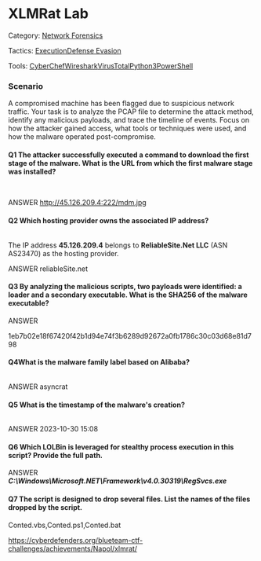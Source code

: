# XLMRat Lab

Category: [Network Forensics](https://cyberdefenders.org/blueteam-ctf-challenges/?categories=network-forensics)

Tactics: [Execution](https://cyberdefenders.org/blueteam-ctf-challenges/?tactics=execution)[Defense Evasion](https://cyberdefenders.org/blueteam-ctf-challenges/?tactics=defense-evasion)

Tools: [CyberChef](https://cyberdefenders.org/blueteam-ctf-challenges/?tools=cyberchef)[Wireshark](https://cyberdefenders.org/blueteam-ctf-challenges/?tools=wireshark)[VirusTotal](https://cyberdefenders.org/blueteam-ctf-challenges/?tools=virustotal)[Python3](https://cyberdefenders.org/blueteam-ctf-challenges/?tools=python3)[PowerShell](https://cyberdefenders.org/blueteam-ctf-challenges/?tools=powershell)

### **Scenario**

A compromised machine has been flagged due to suspicious network traffic. Your task is to analyze the PCAP file to determine the attack method, identify any malicious payloads, and trace the timeline of events. Focus on how the attacker gained access, what tools or techniques were used, and how the malware operated post-compromise.

#### Q1 The attacker successfully executed a command to download the first stage of the malware. What is the URL from which the first malware stage was installed?

<div><figure><img src="https://97192284-files.gitbook.io/~/files/v0/b/gitbook-x-prod.appspot.com/o/spaces%2FgJzvqFCnTpw25MQy2FcH%2Fuploads%2FQVi1gxhZNtearawpmlTr%2FScreenshot%202025-10-02%20at%208.48.53%E2%80%AFPM.png?alt=media&#x26;token=fd4a22ac-1b88-4324-9738-768e80910fb9" alt=""><figcaption></figcaption></figure> <figure><img src="https://97192284-files.gitbook.io/~/files/v0/b/gitbook-x-prod.appspot.com/o/spaces%2FgJzvqFCnTpw25MQy2FcH%2Fuploads%2FSG1PNWQoBQqQULs5IfNN%2FScreenshot%202025-10-02%20at%208.49.00%E2%80%AFPM.png?alt=media&#x26;token=6536ed95-a9cd-4517-a666-544fd7ed2c94" alt=""><figcaption></figcaption></figure></div>

ANSWER <http://45.126.209.4:222/mdm.jpg>

#### Q2 Which hosting provider owns the associated IP address?

<figure><img src="https://97192284-files.gitbook.io/~/files/v0/b/gitbook-x-prod.appspot.com/o/spaces%2FgJzvqFCnTpw25MQy2FcH%2Fuploads%2FC8kd7qQeuREEnrzumAhu%2FScreenshot%202025-10-02%20at%208.52.59%E2%80%AFPM.png?alt=media&#x26;token=aa181048-53db-4fbc-9131-58c5b5a81c77" alt=""><figcaption></figcaption></figure>

The IP address **45.126.209.4** belongs to **ReliableSite.Net LLC** (ASN AS23470) as the hosting provider.

ANSWER reliableSite.net

#### Q3 By analyzing the malicious scripts, two payloads were identified: a loader and a secondary executable. What is the SHA256 of the malware executable?

ANSWER&#x20;

1eb7b02e18f67420f42b1d94e74f3b6289d92672a0fb1786c30c03d68e81d798

#### Q4What is the malware family label based on Alibaba?

<figure><img src="https://97192284-files.gitbook.io/~/files/v0/b/gitbook-x-prod.appspot.com/o/spaces%2FgJzvqFCnTpw25MQy2FcH%2Fuploads%2FR9bnNEPskC8qhqvvbR7c%2FScreenshot%202025-10-02%20at%209.05.31%E2%80%AFPM.png?alt=media&#x26;token=64d92474-c340-4fc3-a3ea-e6667e3d112b" alt=""><figcaption></figcaption></figure>

ANSWER asyncrat

#### Q5 What is the timestamp of the malware's creation?

<figure><img src="https://97192284-files.gitbook.io/~/files/v0/b/gitbook-x-prod.appspot.com/o/spaces%2FgJzvqFCnTpw25MQy2FcH%2Fuploads%2FvZFkLDdOmFa5hHtCICKd%2FScreenshot%202025-10-02%20at%209.11.58%E2%80%AFPM.png?alt=media&#x26;token=8832eceb-105b-4536-ab33-bb8f4ac8f52b" alt=""><figcaption></figcaption></figure>

ANSWER 2023-10-30 15:08

#### Q6 Which LOLBin is leveraged for stealthy process execution in this script? Provide the full path.

ANSWER ***C:\Windows\Microsoft.NET\Framework\v4.0.30319\RegSvcs.exe***

#### Q7 The script is designed to drop several files. List the names of the files dropped by the script.

Conted.vbs,Conted.ps1,Conted.bat

[https://cyberdefenders.org/blueteam-ctf-challenges/achievements/Napol/xlmrat/ ](https://cyberdefenders.org/blueteam-ctf-challenges/achievements/Napol/xlmrat/)
